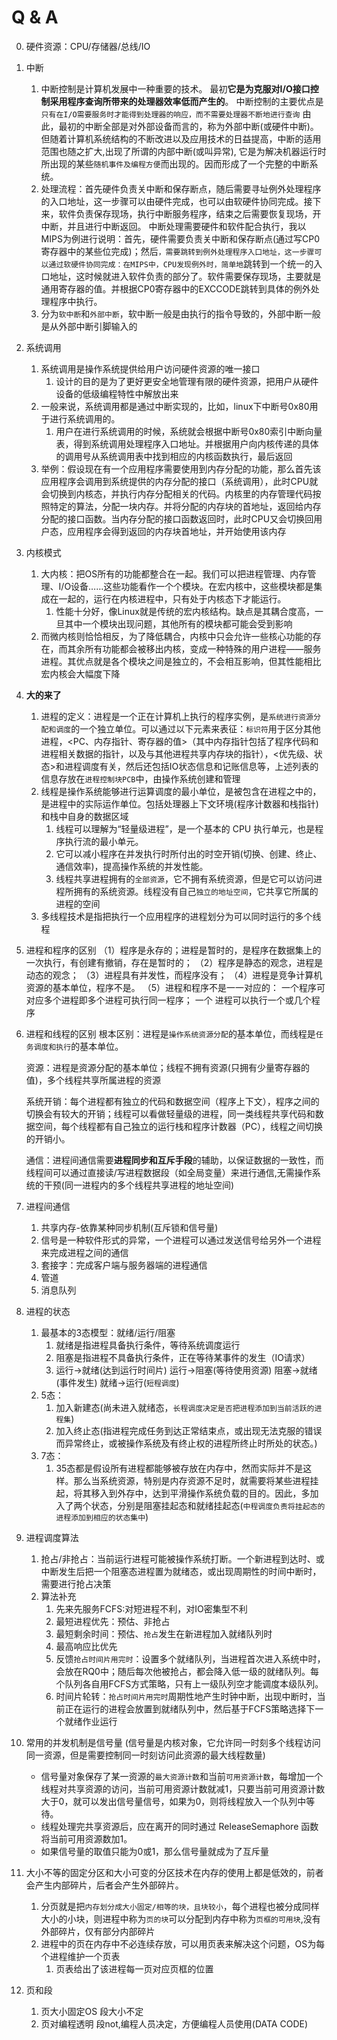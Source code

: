 # Q & A

0. 硬件资源：CPU/存储器/总线/IO
1. 中断
   1. 中断控制是计算机发展中一种重要的技术。 最初**它是为克服对I/O接口控制采用程序查询所带来的处理器效率低而产生的**。
        中断控制的主要优点是`只有在I/O需要服务时才能得到处理器的响应，而不需要处理器不断地进行查询`
        由此，最初的中断全部是对外部设备而言的，称为外部中断(或硬件中断)。
        但随着计算机系统结构的不断改进以及应用技术的日益提高，中断的适用范围也随之扩大,出现了所谓的内部中断(或叫异常),
        它是为解决机器运行时所出现的某些`随机事件及编程方便`而出现的。因而形成了一个完整的中断系统。
   2. 处理流程：首先硬件负责关中断和保存断点，随后需要寻址例外处理程序的入口地址，这一步骤可以由硬件完成，也可以由软硬件协同完成。接下来，软件负责保存现场，执行中断服务程序，结束之后需要恢复现场，开中断，并且进行中断返回。
    中断处理需要硬件和软件配合执行，我以MIPS为例进行说明：首先，硬件需要负责关中断和保存断点(通过写CP0寄存器中的某些位完成)；然后`，需要跳转到例外处理程序入口地址，这一步骤可以通过软硬件协同完成：在MIPS中，CPU发现例外时，简单地`跳转到一个统一的入口地址，这时候就进入软件负责的部分了。软件需要保存现场，主要就是通用寄存器的值。并根据CP0寄存器中的EXCCODE跳转到具体的例外处理程序中执行。
   3. 分为`软中断`和`外部中断`，软中断一般是由执行的指令导致的，外部中断一般是从外部中断引脚输入的

2. 系统调用
   1. 系统调用是操作系统提供给用户访问硬件资源的唯一接口
      1. 设计的目的是为了更好更安全地管理有限的硬件资源，把用户从硬件设备的低级编程特性中解放出来
   2. 一般来说，系统调用都是通过中断实现的，比如，linux下中断号0x80用于进行系统调用的。
      1. 用户在进行系统调用的时候，系统就会根据中断号0x80索引中断向量表，得到系统调用处理程序入口地址。并根据用户向内核传递的具体的调用号从系统调用表中找到相应的内核函数执行，最后返回  
   3. 举例：假设现在有一个应用程序需要使用到内存分配的功能，那么首先该应用程序会调用到系统提供的内存分配的接口（系统调用），此时CPU就会切换到内核态，并执行内存分配相关的代码。内核里的内存管理代码按照特定的算法，分配一块内存。并将分配的内存块的首地址，返回给内存分配的接口函数。当内存分配的接口函数返回时，此时CPU又会切换回用户态，应用程序会得到返回的内存块首地址，并开始使用该内存

3. 内核模式
   1. 大内核：把OS所有的功能都整合在一起。我们可以把进程管理、内存管理、I/O设备……这些功能看作一个个模块。在宏内核中，这些模块都是集成在一起的，运行在内核进程中，只有处于内核态下才能运行。
      1. 性能十分好，像Linux就是传统的宏内核结构。缺点是其耦合度高，一旦其中一个模块出现问题，其他所有的模块都可能会受到影响
   2. 而微内核则恰恰相反，为了降低耦合，内核中只会允许一些核心功能的存在，而其余所有功能都会被移出内核，变成一种特殊的用户进程——服务进程。其优点就是各个模块之间是独立的，不会相互影响，但其性能相比宏内核会大幅度下降

4. **大的来了**
   1. 进程的定义：进程是一个正在计算机上执行的程序实例，是`系统进行资源分配和调度`的一个独立单位。可以通过以下元素来表征：`标识符`用于区分其他进程，<PC、内存指针、寄存器的值>（其中内存指针包括了程序代码和进程相关数据的指针，以及与其他进程共享内存块的指针），<优先级、状态>和进程调度有关，然后还包括IO状态信息和记账信息等，上述列表的信息存放在`进程控制块PCB`中，由操作系统创建和管理
   2. 线程是操作系统能够进行运算调度的最小单位，是被包含在进程之中的，是进程中的实际运作单位。包括处理器上下文环境(程序计数器和栈指针)和栈中自身的数据区域
      1. 线程可以理解为“轻量级进程”，是一个基本的 CPU 执行单元，也是程序执行流的最小单元。
      2. 它可以减小程序在并发执行时所付出的时空开销(切换、创建、终止、通信效率)，提高操作系统的并发性能。
      3. 线程共享进程拥有的`全部资源`，它不拥有系统资源，但是它可以访问进程所拥有的系统资源。线程没有自己`独立的地址空间`，它共享它所属的进程的空间
   3. 多线程技术是指把执行一个应用程序的进程划分为可以同时运行的多个线程

5. 进程和程序的区别
（1）程序是永存的；进程是暂时的，是程序在数据集上的一次执行，有创建有撤销，存在是暂时的；
（2）程序是静态的观念，进程是动态的观念；
（3）进程具有并发性，而程序没有；
（4）进程是竞争计算机资源的基本单位，程序不是。
（5）进程和程序不是一一对应的： 一个程序可对应多个进程即多个进程可执行同一程序； 一个
进程可以执行一个或几个程序

6. 进程和线程的区别
    根本区别：进程是`操作系统资源分配`的基本单位，而线程是`任务调度和执行`的基本单位。

    资源：进程是资源分配的基本单位；线程不拥有资源(只拥有少量寄存器的值)，多个线程共享所属进程的资源

    系统开销：每个进程都有独立的代码和数据空间（程序上下文），程序之间的切换会有较大的开销；线程可以看做轻量级的进程，同一类线程共享代码和数据空间，每个线程都有自己独立的运行栈和程序计数器（PC），线程之间切换的开销小。

    通信：进程间通信需要**进程同步和互斥手段**的辅助，以保证数据的一致性，而线程间可以通过直接读/写进程数据段（如全局变量）来进行通信,无需操作系统的干预(同一进程内的多个线程共享进程的地址空间)

7. 进程间通信
   1. 共享内存-依靠某种同步机制(互斥锁和信号量)
   2. 信号是一种软件形式的异常，一个进程可以通过发送信号给另外一个进程来完成进程之间的通信
   3. 套接字：完成客户端与服务器端的进程通信
   4. 管道
   5. 消息队列

8. 进程的状态
   1. 最基本的3态模型：就绪/运行/阻塞
      1. 就绪是指进程具备执行条件，等待系统调度运行
      2. 阻塞是指进程不具备执行条件，正在等待某事件的发生（IO请求）
      3. 运行->就绪(达到运行时间片)     运行->阻塞(等待使用资源)   阻塞->就绪(事件发生)   就绪->运行(`短程调度`)
   2. 5态：
      1. 加入新建态(尚未进入就绪态，`长程调度决定是否把进程添加到当前活跃的进程集`)
      2. 加入终止态(指进程完成任务到达正常结束点，或出现无法克服的错误而异常终止，或被操作系统及有终止权的进程所终止时所处的状态。)
   3. 7态：
      1. 35态都是假设所有进程都能够被存放在内存中，然而实际并不是这样。那么当系统资源，特别是内存资源不足时，就需要将某些进程挂起，将其移入到外存中，达到平滑操作系统负载的目的。因此，多加入了两个状态，分别是阻塞挂起态和就绪挂起态(`中程调度负责将挂起态的进程添加到相应的状态集中`)

9. 进程调度算法
   1. 抢占/非抢占：当前运行进程可能被操作系统打断。一个新进程到达时、或中断发生后把一个阻塞态进程置为就绪态，或出现周期性的时间中断时，需要进行抢占决策
   2. 算法补充
      1. 先来先服务FCFS:对短进程不利，对IO密集型不利
      2. 最短进程优先：预估、非抢占
      3. 最短剩余时间：预估、`抢占`发生在新进程加入就绪队列时
      4. 最高响应比优先
      5. 反馈`抢占时间片用完时`：设置多个就绪队列，当进程首次进入系统中时，会放在RQ0中；随后每次他被抢占，都会降入低一级的就绪队列。每个队列各自用FCFS方式策略，只有上一级队列空才能调度本级队列。
      6. 时间片轮转：`抢占时间片用完时`周期性地产生时钟中断，出现中断时，当前正在运行的进程会放置到就绪队列中，然后基于FCFS策略选择下一个就绪作业运行

10. 常用的并发机制是信号量  (信号量是内核对象，它允许同一时刻多个线程访问同一资源，但是需要控制同一时刻访问此资源的最大线程数量)
    - 信号量对象保存了某一资源的`最大资源计数`和当前`可用资源计数`，每增加一个线程对共享资源的访问，当前可用资源计数就减1，只要当前可用资源计数大于0，就可以发出信号量信号，如果为0，则将线程放入一个队列中等待。
    - 线程处理完共享资源后，应在离开的同时通过 ReleaseSemaphore 函数将当前可用资源数加1。
    - 如果信号量的取值只能为0或1，那么信号量就成为了互斥量

11. 大小不等的固定分区和大小可变的分区技术在内存的使用上都是低效的，前者会产生内部碎片，后者会产生外部碎片。
    1. 分页就是把`内存划分成大小固定/相等的块，且块较小`，每个进程也被分成同样大小的小块，则进程中称为`页的块`可以分配到内存中称为`页框的可用块`,没有外部碎片，仅有部分内部碎片
    2. 进程中的页在内存中不必连续存放，可以用页表来解决这个问题，OS为每个进程维护一个页表
       1. 页表给出了该进程每一页对应页框的位置

12. 页和段
    1. 页大小固定OS 段大小不定
    2. 页对编程透明 段not,编程人员决定，方便编程人员使用(DATA CODE)